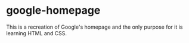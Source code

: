 # google-homepage
This is a recreation of Google's homepage and the only purpose for it is learning HTML and CSS.
